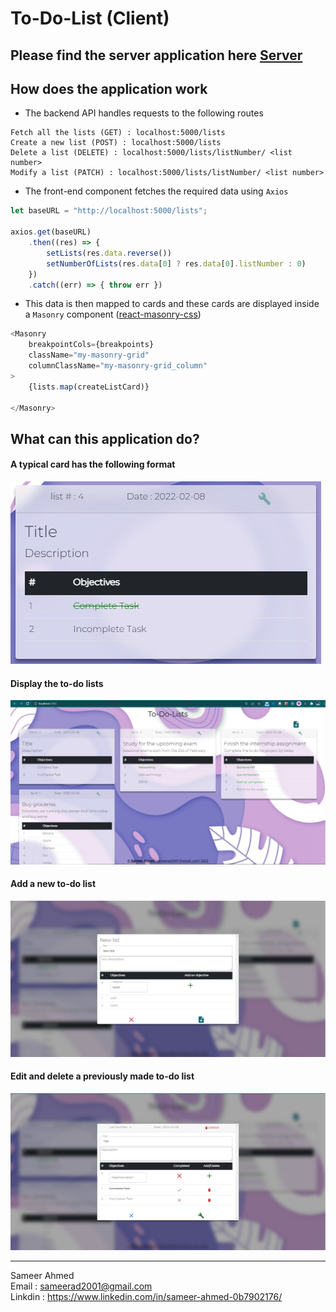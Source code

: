 # To-Do-List (Client)

## Please find the server application here [Server](https://github.com/sameerad2001/To_Do_List__server)


## How does the application work

- The backend API handles requests to the following routes
```
Fetch all the lists (GET) : localhost:5000/lists
Create a new list (POST) : localhost:5000/lists
Delete a list (DELETE) : localhost:5000/lists/listNumber/ <list number>
Modify a list (PATCH) : localhost:5000/lists/listNumber/ <list number>
```
- The front-end component fetches the required data using `Axios`
```js
let baseURL = "http://localhost:5000/lists";

axios.get(baseURL)
    .then((res) => {
        setLists(res.data.reverse())
        setNumberOfLists(res.data[0] ? res.data[0].listNumber : 0)
    })
    .catch((err) => { throw err })
```
- This data is then mapped to cards and these cards are displayed inside a `Masonry` component ([react-masonry-css](https://www.npmjs.com/package/react-masonry-css))
```js
<Masonry
    breakpointCols={breakpoints}
    className="my-masonry-grid"
    columnClassName="my-masonry-grid_column"
>
    {lists.map(createListCard)}

</Masonry>
```
## What can this application do?

#### A typical card has the following format

<img src = "https://github.com/sameerad2001/To_Do_List__client/blob/master/public/img/Demo2.jpg" alt = "Website Demo"/>

#### **Display** the to-do lists

<img src = "https://github.com/sameerad2001/To_Do_List__client/blob/master/public/img/Demo1.jpg" alt = "Website Demo"/>

#### **Add** a new to-do list

<img src = "https://github.com/sameerad2001/To_Do_List__client/blob/master/public/img/Demo3.jpg" alt = "Website Demo"/>

#### **Edit** and **delete** a previously made to-do list

<img src = "https://github.com/sameerad2001/To_Do_List__client/blob/master/public/img/Demo4.jpg" alt = "Website Demo"/>

<hr>

Sameer Ahmed <br/>
Email : <sameerad2001@gmail.com> <br/>
Linkdin : <https://www.linkedin.com/in/sameer-ahmed-0b7902176/>